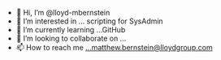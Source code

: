 - 👋 Hi, I’m @lloyd-mbernstein
- 👀 I’m interested in ... scripting for SysAdmin
- 🌱 I’m currently learning ...GitHub
- 💞️ I’m looking to collaborate on ...
- 📫 How to reach me ...matthew.bernstein@lloydgroup.com

<!---
lloyd-mbernstein/lloyd-mbernstein is a ✨ special ✨ repository because its `README.md` (this file) appears on your GitHub profile.
You can click the Preview link to take a look at your changes.
--->
